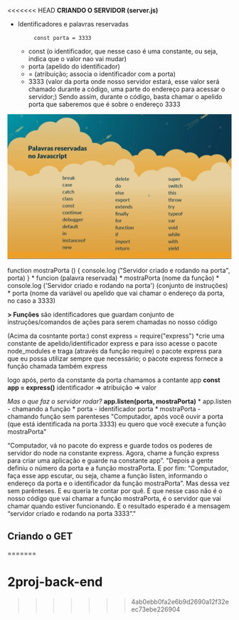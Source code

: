 <<<<<<< HEAD
**CRIANDO O SERVIDOR (server.js)**
- Identificadores e palavras reservadas
           
           const porta = 3333 
  * const (o identificador, que nesse caso é uma constante, ou seja, indica que o valor nao vai mudar) 
  * porta (apelido do identificador) 
  * = (atribuição; associa o identificador com a porta) 
  * 3333 (valor da porta onde nosso servidor estará, esse valor será chamado durante a código, uma parte do endereço para acessar o servidor;)
Sendo assim, durante o código, basta chamar o apelido porta que saberemos que é sobre o endereço 3333

![**alt text**](palavrasReservadasJs.jpg)

function mostraPorta () {
    console.log ("Servidor criado e rodando na porta", porta)
}
    * funcion (palavra reservada)
    * mostraPorta (nome da função)
    * console.log ('Servidor criado e rodando na porta') (conjunto de instruções)
    * porta (nome da variável ou apelido que vai chamar o endereço da porta, no caso a 3333)

**> Funções** são identificadores que guardam conjunto de instruções/comandos de ações para serem chamadas no nosso código

(Acima da cosntante porta:)
const express = require("express") 
   *crie uma constante de apelido/identificador express e para isso acesse o pacote node_modules e traga (através da função require) o pacote express para que eu possa utilizar sempre que necessário;
   o pacote express fornece a função chamada também express

   logo após, perto da constante da porta chamamos a contante app
         **const app = express()**
         identificador => atribuição => valor

*Mas o que faz o servidor rodar?*
        **app.listen(porta, mostraPorta)**
          * app.listen - chamando a função
          * porta - identificador porta
          * mostraPorta - chamando função sem parenteses
  "Computador, após você ouvir a porta (que está identificada na porta 3333) eu quero que você execute a função mostraPorta"

“Computador, vá no pacote do express e guarde todos os poderes de servidor do node na constante express. Agora, chame a função express para criar uma aplicação e guarde na constante app”.
"Depois a gente definiu o número da porta e a função mostraPorta. E por fim: “Computador, faça
esse app escutar, ou seja, chame a função listen, informando o endereço da porta e o identificador
da função mostraPorta”. Mas dessa vez sem parênteses. E eu queria te contar por quê. É que nesse
caso não é o nosso código que vai chamar a função mostraPorta, é o servidor que vai chamar
quando estiver funcionando. E o resultado esperado é a mensagem “servidor criado e rodando na
porta 3333”."

## Criando o GET

=======
# 2proj-back-end
>>>>>>> 4ab0ebb0fa2e6b9d2690a12f32eec73ebe226904
